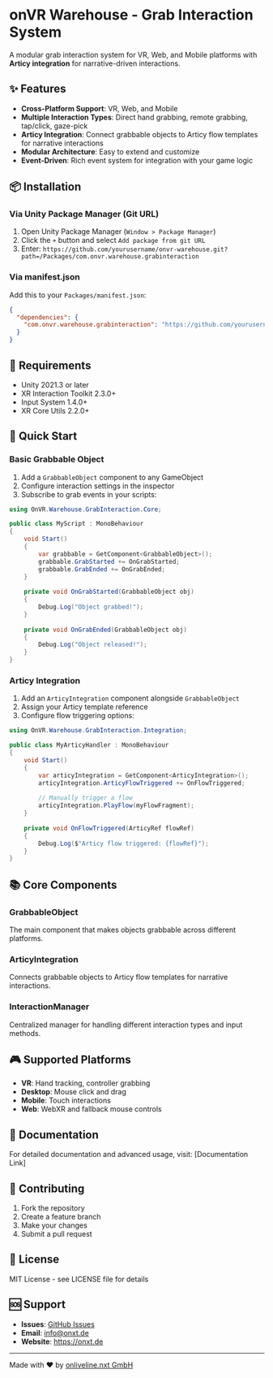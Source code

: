# onVR Warehouse - Grab Interaction System

A modular grab interaction system for VR, Web, and Mobile platforms with **Articy integration** for narrative-driven interactions.

## ✨ Features

- **Cross-Platform Support**: VR, Web, and Mobile
- **Multiple Interaction Types**: Direct hand grabbing, remote grabbing, tap/click, gaze-pick
- **Articy Integration**: Connect grabbable objects to Articy flow templates for narrative interactions
- **Modular Architecture**: Easy to extend and customize
- **Event-Driven**: Rich event system for integration with your game logic

## 📦 Installation

### Via Unity Package Manager (Git URL)

1. Open Unity Package Manager (`Window > Package Manager`)
2. Click the `+` button and select `Add package from git URL`
3. Enter: `https://github.com/yourusername/onvr-warehouse.git?path=/Packages/com.onvr.warehouse.grabinteraction`

### Via manifest.json

Add this to your `Packages/manifest.json`:

```json
{
  "dependencies": {
    "com.onvr.warehouse.grabinteraction": "https://github.com/yourusername/onvr-warehouse.git?path=/Packages/com.onvr.warehouse.grabinteraction"
  }
}
```

## 🔧 Requirements

- Unity 2021.3 or later
- XR Interaction Toolkit 2.3.0+
- Input System 1.4.0+
- XR Core Utils 2.2.0+

## 🚀 Quick Start

### Basic Grabbable Object

1. Add a `GrabbableObject` component to any GameObject
2. Configure interaction settings in the inspector
3. Subscribe to grab events in your scripts:

```csharp
using OnVR.Warehouse.GrabInteraction.Core;

public class MyScript : MonoBehaviour
{
    void Start()
    {
        var grabbable = GetComponent<GrabbableObject>();
        grabbable.GrabStarted += OnGrabStarted;
        grabbable.GrabEnded += OnGrabEnded;
    }
    
    private void OnGrabStarted(GrabbableObject obj) 
    {
        Debug.Log("Object grabbed!");
    }
    
    private void OnGrabEnded(GrabbableObject obj) 
    {
        Debug.Log("Object released!");
    }
}
```

### Articy Integration

1. Add an `ArticyIntegration` component alongside `GrabbableObject`
2. Assign your Articy template reference
3. Configure flow triggering options:

```csharp
using OnVR.Warehouse.GrabInteraction.Integration;

public class MyArticyHandler : MonoBehaviour
{
    void Start()
    {
        var articyIntegration = GetComponent<ArticyIntegration>();
        articyIntegration.ArticyFlowTriggered += OnFlowTriggered;
        
        // Manually trigger a flow
        articyIntegration.PlayFlow(myFlowFragment);
    }
    
    private void OnFlowTriggered(ArticyRef flowRef)
    {
        Debug.Log($"Articy flow triggered: {flowRef}");
    }
}
```

## 📚 Core Components

### GrabbableObject
The main component that makes objects grabbable across different platforms.

### ArticyIntegration  
Connects grabbable objects to Articy flow templates for narrative interactions.

### InteractionManager
Centralized manager for handling different interaction types and input methods.

## 🎮 Supported Platforms

- **VR**: Hand tracking, controller grabbing
- **Desktop**: Mouse click and drag
- **Mobile**: Touch interactions
- **Web**: WebXR and fallback mouse controls

## 📖 Documentation

For detailed documentation and advanced usage, visit: [Documentation Link]

## 🤝 Contributing

1. Fork the repository
2. Create a feature branch
3. Make your changes
4. Submit a pull request

## 📄 License

MIT License - see LICENSE file for details

## 🆘 Support

- **Issues**: [GitHub Issues](https://github.com/yourusername/onvr-warehouse/issues)
- **Email**: info@onxt.de
- **Website**: https://onxt.de

---

Made with ❤️ by [onliveline.nxt GmbH](https://onxt.de)
